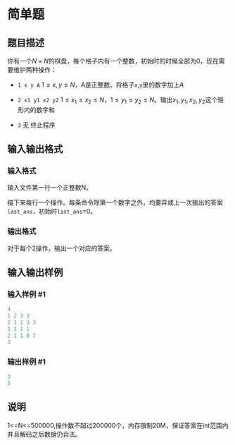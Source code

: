 # 简单题

## 题目描述

你有一个$N \times N$的棋盘，每个格子内有一个整数，初始时的时候全部为0，现在需要维护两种操作：

- `1 x y A` $1\le x,y\le N$，A是正整数。将格子`x`,`y`里的数字加上$A$

- `2 x1 y1 x2 y2` $1 \le x_1 \le x_2 \le N$，$1 \le y_1\le y_2 \le N$。输出$x_1, y_1, x_2, y_2$这个矩形内的数字和

- `3` 无 终止程序

## 输入输出格式

### 输入格式

输入文件第一行一个正整数N。

接下来每行一个操作。每条命令除第一个数字之外，均要异或上一次输出的答案`last_ans`，初始时`last_ans`=0。

### 输出格式

对于每个2操作，输出一个对应的答案。

## 输入输出样例

### 输入样例 #1

```cpp
4
1 2 3 3
2 1 1 3 3
1 1 1 1
2 1 1 0 7
3
```


### 输出样例 #1

```cpp
3
5
```


## 说明

1<=N<=500000,操作数不超过200000个，内存限制20M，保证答案在int范围内并且解码之后数据仍合法。

